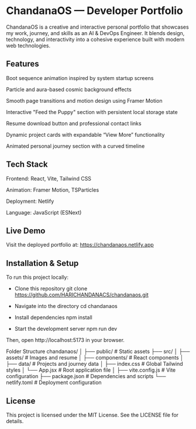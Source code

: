 # ChandanaOS — Developer Portfolio

ChandanaOS is a creative and interactive personal portfolio that showcases my work, journey, and skills as an AI & DevOps Engineer.
It blends design, technology, and interactivity into a cohesive experience built with modern web technologies.

## Features

Boot sequence animation inspired by system startup screens

Particle and aura-based cosmic background effects

Smooth page transitions and motion design using Framer Motion

Interactive "Feed the Puppy" section with persistent local storage state

Resume download button and professional contact links

Dynamic project cards with expandable “View More” functionality

Animated personal journey section with a curved timeline

## Tech Stack

Frontend: React, Vite, Tailwind CSS

Animation: Framer Motion, TSParticles

Deployment: Netlify

Language: JavaScript (ESNext)

## Live Demo

Visit the deployed portfolio at:
https://chandanaos.netlify.app

## Installation & Setup

To run this project locally:

- Clone this repository
git clone https://github.com/HARICHANDANACS/chandanaos.git

- Navigate into the directory
cd chandanaos

- Install dependencies
npm install

- Start the development server
npm run dev


Then, open http://localhost:5173
 in your browser.

Folder Structure
chandanaos/
│
├── public/              # Static assets
├── src/
│   ├── assets/          # Images and resume
│   ├── components/      # React components
│   ├── data/            # Projects and journey data
│   ├── index.css        # Global Tailwind styles
│   └── App.jsx          # Root application file
│
├── vite.config.js       # Vite configuration
├── package.json         # Dependencies and scripts
└── netlify.toml         # Deployment configuration


## License

This project is licensed under the MIT License.
See the LICENSE file for details.
